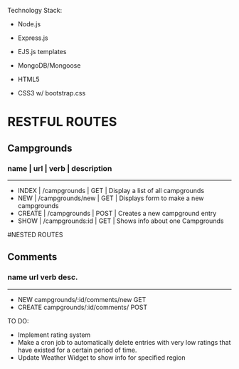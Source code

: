 Technology Stack:

* Node.js
* Express.js
* EJS.js templates
* MongoDB/Mongoose

* HTML5
* CSS3 w/ bootstrap.css

# RESTFUL ROUTES

## Campgrounds
### name |   url              |  verb  |   description                             
----------------------------------------------------------------------------------
* INDEX  |  /campgrounds      |  GET   |   Display a list of all campgrounds
* NEW    |  /campgrounds/new  |  GET   |   Displays form to make a new campgrounds
* CREATE |  /campgrounds      |  POST  |   Creates a new campground entry
* SHOW   |  /campgrounds:id   |  GET   |   Shows info about one Campgrounds


#NESTED ROUTES

## Comments
### name      url         verb            desc.
----------------------------------------------------------------------------------
* NEW     campgrounds/:id/comments/new    GET
* CREATE  campgrounds/:id/comments/       POST

TO DO:
* Implement rating system
* Make a cron job to automatically delete entries with very low ratings that have existed for a certain period of time.
* Update Weather Widget to show info for specified region